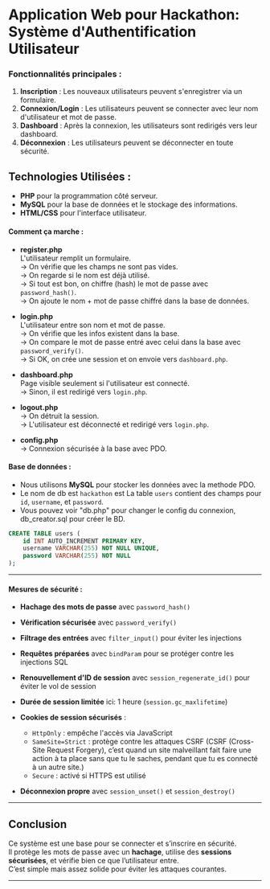 
# Application Web pour Hackathon: Système d'Authentification Utilisateur


### Fonctionnalités principales :

1. **Inscription** : Les nouveaux utilisateurs peuvent s'enregistrer via un formulaire.
2. **Connexion/Login** : Les utilisateurs peuvent se connecter avec leur nom d'utilisateur et mot de passe.
3. **Dashboard** : Après la connexion, les utilisateurs sont redirigés vers leur dashboard.
4. **Déconnexion** : Les utilisateurs peuvent se déconnecter en toute sécurité.

## Technologies Utilisées :
- **PHP** pour la programmation côté serveur.
- **MySQL** pour la base de données et le stockage des informations.
- **HTML/CSS** pour l'interface utilisateur.

#### Comment ça marche :

- **register.php**  
  L'utilisateur remplit un formulaire.  
  → On vérifie que les champs ne sont pas vides.  
  → On regarde si le nom est déjà utilisé.  
  → Si tout est bon, on chiffre (hash) le mot de passe avec `password_hash()`.  
  → On ajoute le nom + mot de passe chiffré dans la base de données.

- **login.php**  
  L'utilisateur entre son nom et mot de passe.  
  → On vérifie que les infos existent dans la base.  
  → On compare le mot de passe entré avec celui dans la base avec `password_verify()`.  
  → Si OK, on crée une session et on envoie vers `dashboard.php`.

- **dashboard.php**  
  Page visible seulement si l'utilisateur est connecté.  
  → Sinon, il est redirigé vers `login.php`.

- **logout.php**  
  → On détruit la session.  
  → L'utilisateur est déconnecté et redirigé vers `login.php`.

- **config.php**  
  → Connexion sécurisée à la base avec PDO.


#### Base de données :
- Nous utilisons **MySQL** pour stocker les données avec la methode PDO.
- Le nom de db est `hackathon` est La table `users` contient des champs pour `id`, `username`, et `password`.
- Vous pouvez voir "db.php" pour changer le config du connexion, db_creator.sql pour créer le BD.   

```sql
CREATE TABLE users (
    id INT AUTO_INCREMENT PRIMARY KEY,
    username VARCHAR(255) NOT NULL UNIQUE,
    password VARCHAR(255) NOT NULL
);
```

---

#### Mesures de sécurité :

- **Hachage des mots de passe** avec `password_hash()`
- **Vérification sécurisée** avec `password_verify()`

- **Filtrage des entrées** avec `filter_input()` pour éviter les injections

- **Requêtes préparées** avec `bindParam` pour se protéger contre les injections SQL

- **Renouvellement d'ID de session** avec `session_regenerate_id()` pour éviter le vol de session
- **Durée de session limitée** ici: 1 heure (`session.gc_maxlifetime`)
- **Cookies de session sécurisés** :
  - `HttpOnly` : empêche l'accès via JavaScript
  - `SameSite=Strict` : protège contre les attaques CSRF
    (CSRF (Cross-Site Request Forgery), c’est quand un site malveillant fait faire une action à ta place sans que tu le saches, pendant que tu es connecté à un autre site.)
  - `Secure` : activé si HTTPS est utilisé
- **Déconnexion propre** avec `session_unset()` et `session_destroy()`

---

## Conclusion

Ce système est une base pour se connecter et s’inscrire en sécurité.  
Il protège les mots de passe avec un **hachage**, utilise des **sessions sécurisées**, et vérifie bien ce que l’utilisateur entre.  
C’est simple mais assez solide pour éviter les attaques courantes.

--- 
